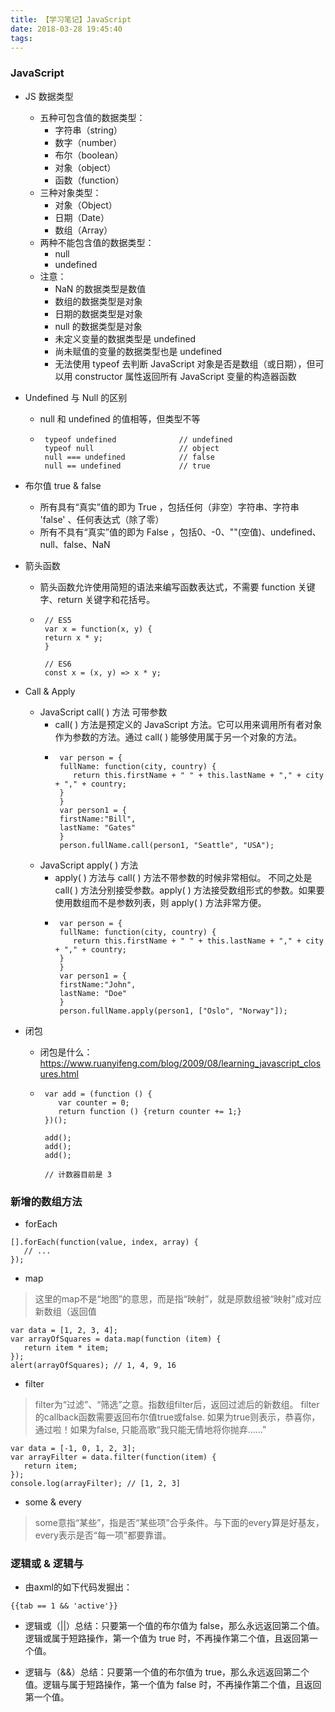 ```yaml
---
title: 【学习笔记】JavaScript
date: 2018-03-28 19:45:40
tags:
---
```

### JavaScript
   - JS 数据类型
      - 五种可包含值的数据类型：
         - 字符串（string）
         - 数字（number）
         - 布尔（boolean）
         - 对象（object）
         - 函数（function）
      - 三种对象类型：
         - 对象（Object）
         - 日期（Date）
         - 数组（Array）
      - 两种不能包含值的数据类型：
         - null
         - undefined
      - 注意：
         - NaN 的数据类型是数值
         - 数组的数据类型是对象
         - 日期的数据类型是对象
         - null 的数据类型是对象
         - 未定义变量的数据类型是 undefined
         - 尚未赋值的变量的数据类型也是 undefined
         - 无法使用 typeof 去判断 JavaScript 对象是否是数组（或日期），但可以用 constructor 属性返回所有 JavaScript 变量的构造器函数
   - Undefined 与 Null 的区别
      - null 和 undefined 的值相等，但类型不等
      - ```
         typeof undefined              // undefined
         typeof null                   // object
         null === undefined            // false
         null == undefined             // true
        ```
   - 布尔值 true & false
      - 所有具有“真实”值的即为 True ，包括任何（非空）字符串、字符串 'false' 、任何表达式（除了零）
      - 所有不具有“真实”值的即为 False ，包括0、-0、""(空值)、undefined、null、false、NaN

   - 箭头函数
      - 箭头函数允许使用简短的语法来编写函数表达式，不需要 function 关键字、return 关键字和花括号。
      - ```
         // ES5
         var x = function(x, y) {
         return x * y;
         }

         // ES6
         const x = (x, y) => x * y;
        ```
   - Call & Apply
      - JavaScript call( ) 方法 可带参数
         - call( ) 方法是预定义的 JavaScript 方法。它可以用来调用所有者对象作为参数的方法。通过 call( ) 能够使用属于另一个对象的方法。
         - ```
            var person = {
            fullName: function(city, country) {
               return this.firstName + " " + this.lastName + "," + city + "," + country;
            }
            }
            var person1 = {
            firstName:"Bill",
            lastName: "Gates"
            }
            person.fullName.call(person1, "Seattle", "USA");
           ```
      - JavaScript apply( ) 方法
         - apply( ) 方法与 call( ) 方法不带参数的时候非常相似。 不同之处是call( ) 方法分别接受参数。apply( ) 方法接受数组形式的参数。如果要使用数组而不是参数列表，则 apply( ) 方法非常方便。    
         - ```
            var person = {
            fullName: function(city, country) {
               return this.firstName + " " + this.lastName + "," + city + "," + country;
            }
            }
            var person1 = {
            firstName:"John",
            lastName: "Doe"
            }
            person.fullName.apply(person1, ["Oslo", "Norway"]);
           ```
   - 闭包
      - 闭包是什么：<https://www.ruanyifeng.com/blog/2009/08/learning_javascript_closures.html>
      - ```
         var add = (function () {
            var counter = 0;
            return function () {return counter += 1;}
         })();

         add();
         add();
         add();

         // 计数器目前是 3 
        ```

### 新增的数组方法
   - forEach
   ```
   [].forEach(function(value, index, array) {
      // ...
   });
   ```

   - map
   > 这里的map不是“地图”的意思，而是指“映射”，就是原数组被“映射”成对应新数组（返回值

   ```
   var data = [1, 2, 3, 4];
   var arrayOfSquares = data.map(function (item) {
      return item * item;
   });
   alert(arrayOfSquares); // 1, 4, 9, 16
   ```
   - filter
   > filter为“过滤”、“筛选”之意。指数组filter后，返回过滤后的新数组。
   > filter的callback函数需要返回布尔值true或false. 如果为true则表示，恭喜你，通过啦！如果为false, 只能高歌“我只能无情地将你抛弃……”

   ```
   var data = [-1, 0, 1, 2, 3];
   var arrayFilter = data.filter(function(item) {
      return item;
   });
   console.log(arrayFilter); // [1, 2, 3] 
   ```

   - some & every
   > some意指“某些”，指是否“某些项”合乎条件。与下面的every算是好基友，every表示是否“每一项”都要靠谱。

### 逻辑或 & 逻辑与
   - 由axml的如下代码发掘出： 
   ```
   {{tab == 1 && 'active'}}
   ```

   - 逻辑或（||）总结：只要第一个值的布尔值为 false，那么永远返回第二个值。逻辑或属于短路操作，第一个值为 true 时，不再操作第二个值，且返回第一个值。

   - 逻辑与（&&）总结：只要第一个值的布尔值为 true，那么永远返回第二个值。逻辑与属于短路操作，第一个值为 false 时，不再操作第二个值，且返回第一个值。